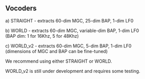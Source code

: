 Vocoders
--------

a) STRAIGHT - extracts 60-dim MGC, 25-dim BAP, 1-dim LF0 

b) WORLD - extracts 60-dim MGC, variable-dim BAP, 1-dim LF0 <br/>
(BAP dim: 1 for 16Khz, 5 for 48Khz) 

c) WORLD_v2 - extracts 60-dim MGC, 5-dim BAP, 1-dim LF0 <br/>
(dimensions of MGC and BAP can be fine-tuned)

We recommend using either STRAIGHT or WORLD. 

WORLD_v2 is still under development and requires some testing. 

